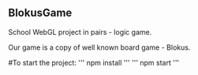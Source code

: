 ## BlokusGame

School WebGL project in pairs - logic game. 

Our game is a copy of well known board game - Blokus. 

#To start the project:
  '''
  npm install
  '''
  '''
  npm start
  '''
